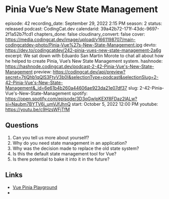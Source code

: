 # Pinia Vue’s New State Management

episode: 42
recording_date: September 29, 2022 2:15 PM
season: 2
status: released
podcast: CodingCat.dev
calendarid: 39a42b72-171f-43dc-9697-2f1a52b7fcd1
chapters_done: false
cloudinary_convert: false
cover: https://media.codingcat.dev/image/upload/v1661198707/main-codingcatdev-photo/Pinia-Vue%27s-New-State-Management.jpg
devto: https://dev.to/codingcatdev/242-pinia-vues-new-state-management-2a6g
excerpt: We sat down with Eduardo San Martin Morote to chat all about how he helped to create Pinia, Vue’s New State Management system.
hashnode: https://hashnode.codingcat.dev/podcast-2-42-Pinia-Vue's-New-State-Management
preview: https://codingcat.dev/api/preview?secret=7tjQhb1qQlS3FtyV3b0I&selectionType=podcast&selectionSlug=2-42-Pinia-Vue's-New-State-Management&_id=6e61b4b260a44606ae923da21e07df37
slug: 2-42-Pinia-Vue's-New-State-Management
spotify: https://open.spotify.com/episode/3D3qGwlpKEXf8FDaz2lALw?si=Naubm7BYTV6i_umVJfJhnQ
start: October 5, 2022 12:00 PM
youtube: https://youtu.be/c9HzsWFjTfM

## Questions

1. Can you tell us more about yourself?
2. Why do you need state management in an application?
3. Why was the decision made to replace the old state system?
4. Is this the default state management tool for Vue?
5. Is there potential to bake it into it in the future?

## Links

- [Vue Pinia Playground](https://github.com/vuejs/pinia/tree/v2/packages/playground)
-